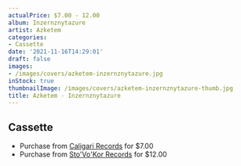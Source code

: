```yaml
---
actualPrice: $7.00 - 12.00
album: Inzernznytazure
artist: Azketem
categories:
- Cassette
date: '2021-11-16T14:29:01'
draft: false
images:
- /images/covers/azketem-inzernznytazure.jpg
inStock: true
thumbnailImage: /images/covers/azketem-inzernznytazure-thumb.jpg
title: Azketem - Inzernznytazure
---
```


## Cassette
* Purchase from [Caligari Records](https://caligarirecords.storenvy.com/products/31855855-azketem-inzernznytazure) for $7.00
* Purchase from [Sto'Vo'Kor Records](https://stovokor-records.com/products/azketem-inzernznytazure) for $12.00
